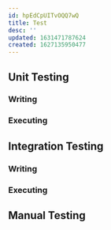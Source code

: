 ```yaml
---
id: hpEdCpUITvOQQ7wQ
title: Test
desc: ''
updated: 1631471787624
created: 1627135950477
---
```


## Unit Testing

### Writing
<!-- Writing unit test -->

### Executing
<!-- Running unit test -->

## Integration Testing

### Writing

### Executing

## Manual Testing